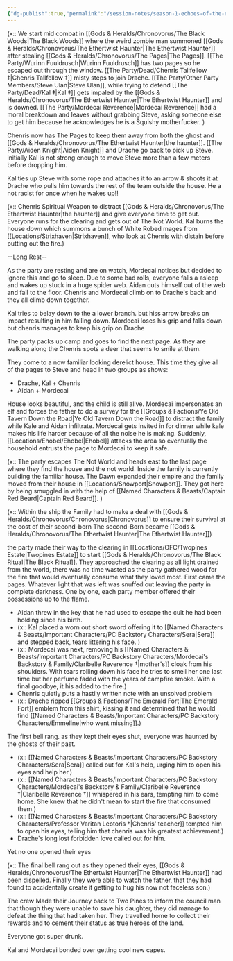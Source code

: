 ```yaml
---
{"dg-publish":true,"permalink":"/session-notes/season-1-echoes-of-the-ethertwist/session-01/","tags":["LevelUp"],"updated":"2025-06-14T14:00:54.762+01:00"}
---
```


(x:: We start mid combat in [[Gods & Heralds/Chronovorus/The Black Woods\|The Black Woods]] where the weird zombie man summoned [[Gods & Heralds/Chronovorus/The Ethertwist Haunter\|The Ethertwist Haunter]] after stealing [[Gods & Heralds/Chronovorus/The Pages\|The Pages]]. [[The Party/Wurinn Fuuldrusch\|Wurinn Fuuldrusch]] has two pages so he escaped out through the window. [[The Party/Dead/Chenris Tallfellow ‡\|Chenris Tallfellow ‡]] misty steps to join Drache. [[The Party/Other Party Members/Steve Ulan\|Steve Ulan]], while trying to defend [[The Party/Dead/Kal ‡\|Kal ‡]] gets impaled by the [[Gods & Heralds/Chronovorus/The Ethertwist Haunter\|The Ethertwist Haunter]] and is downed. [[The Party/Mordecai Reverence\|Mordecai Reverence]] had a moral breakdown and leaves without grabbing Steve, asking someone else to get him because he acknowledges he is a Squishy motherfucker. )

Chenris now has The Pages to keep them away from both the ghost and [[Gods & Heralds/Chronovorus/The Ethertwist Haunter\|the haunter]]. [[The Party/Aiden Knight\|Aiden Knight]] and Drache go back to pick up Steve. initially Kal is not strong enough to move Steve more than a few meters before dropping him.

Kal ties up Steve with some rope and attaches it to an arrow & shoots it at Drache who pulls him towards the rest of the team outside the house. He a not racist for once when he wakes up!! 

(x:: Chenris Spiritual Weapon to distract [[Gods & Heralds/Chronovorus/The Ethertwist Haunter\|the haunter]] and give everyone time to get out. Everyone runs for the clearing and gets out of The Not World. Kal burns the house down which summons a bunch of White Robed mages from [[Locations/Strixhaven\|Strixhaven]], who look at Chenris with distain before putting out the fire.)

--Long Rest--

As the party are resting and are on watch, Mordecai notices but decided to ignore this and go to sleep. Due to some bad rolls, everyone falls a asleep and wakes up stuck in a huge spider web. Aidan cuts himself out of the web and fall to the floor. Chenris and Mordecai climb on to Drache's back and they all climb down together. 

Kal tries to belay down to the a lower branch. but hiss arrow breaks on impact resulting in him falling down. Mordecai loses his grip and falls down but chenris manages to keep his grip on Drache

The party packs up camp and goes to find the next page. As they are walking along the Chenris spots a deer that seems to smile at them.

They come to a now familiar looking derelict house. This time they give all of the pages to Steve and head in two groups as shows:
- Drache, Kal + Chenris 
- Aidan + Mordecai

House looks beautiful, and the child is still alive. Mordecai impersonates an elf and forces the father to do a survey for the [[Groups & Factions/Ye Old Tavern Down the Road\|Ye Old Tavern Down the Road]] to distract the family while Kale and Aidan infiltrate. Mordecai gets invited in for dinner while kale makes his life harder because of all the noise he is making. Suddenly, [[Locations/Ehobel/Ehobel\|Ehobel]] attacks the area so eventually the household entrusts the page to Mordecai to keep it safe. 

(x:: The party escapes The Not World and heads east to the last page where they find the house and the not world. Inside the family is currently building the familiar house. The Dawn expanded their empire and the family moved from their house in [[Locations/Snowport\|Snowport]]. They got here by being smuggled in with the help of [[Named Characters & Beasts/Captain Red Beard\|Captain Red Beard]]. )

(x:: Within the ship the Family had to make a deal with [[Gods & Heralds/Chronovorus/Chronovorus\|Chronovorus]] to ensure their survival at the cost of their second-born The second-Born became [[Gods & Heralds/Chronovorus/The Ethertwist Haunter\|The Ethertwist Haunter]])

the party made their way to the clearing in [[Locations/OFC/Twopines Estate\|Twopines Estate]] to start [[Gods & Heralds/Chronovorus/The Black Ritual\|The Black Ritual]]. They approached the clearing as all light drained from the world, there was no time wasted as the party gathered wood for the fire that would eventually consume what they loved most. First came the pages. Whatever light that was left was snuffed out leaving the party in complete darkness. One by one, each party member offered their possessions up to the flame.

- Aidan threw in the key that he had used to escape the cult he had been holding since his birth. 
- (x:: Kal placed a worn out short sword offering it to [[Named Characters & Beasts/Important Characters/PC Backstory Characters/Sera\|Sera]] and stepped back, tears littering his face. )
- (x:: Mordecai was next, removing his [[Named Characters & Beasts/Important Characters/PC Backstory Characters/Mordecai's Backstory & Family/Claribelle Reverence †\|mother's]] cloak from his shoulders. With tears rolling down his face he tries to smell her one last time but her perfume faded with the years of campfire smoke. With a final goodbye, it his added to the fire.)
- Chenris quietly puts a hastily written note with an unsolved problem 
- (x:: Drache ripped [[Groups & Factions/The Emerald Fort\|The Emerald Fort]] emblem from this shirt, kissing it and determined that he would find [[Named Characters & Beasts/Important Characters/PC Backstory Characters/Emmeline\|who went missing]].)


The first bell rang. as they kept their eyes shut, everyone was haunted by the ghosts of their past. 

- (x:: [[Named Characters & Beasts/Important Characters/PC Backstory Characters/Sera\|Sera]] called out for Kal's help, urging him to open his eyes and help her.)
- (x:: [[Named Characters & Beasts/Important Characters/PC Backstory Characters/Mordecai's Backstory & Family/Claribelle Reverence †\|Claribelle Reverence †]] whispered in his ears, tempting him to come home. She knew that he didn't mean to start the fire that consumed them.)
- (x:: [[Named Characters & Beasts/Important Characters/PC Backstory Characters/Professor Varitan Leotoris †\|Chenris' teacher]] tempted him to open his eyes, telling him that chenris was his greatest achievement.)
- Drache's long lost forbidden love called out for him.

Yet no one opened their eyes

(x:: The final bell rang out as they opened their eyes,  [[Gods & Heralds/Chronovorus/The Ethertwist Haunter\|The Ethertwist Haunter]] had been dispelled. Finally they were able to watch the father, that they had found to accidentally create it getting to hug his now not faceless son.)

The crew Made their Journey back to Two Pines to inform the council man that though they were unable to save his daughter, they did manage to defeat the thing that had taken her.  They travelled home to collect their rewards and to cement their status as true heroes of the land.

Everyone got super drunk.

Kal and Mordecai bonded over getting cool new capes.
